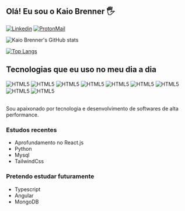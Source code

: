 
## Olá! Eu sou o Kaio Brenner 🖐️

[![Linkedin](https://img.shields.io/badge/LinkedIn-0077B5?style=for-the-badge&logo=linkedin&logoColor=white)](https://www.linkedin.com/in/kaiobrenner/) [![ProtonMail](https://img.shields.io/badge/ProtonMail-8B89CC?style=for-the-badge&logo=protonmail&logoColor=white)](mailto:kaiobrenner460@protonmail.com)


![Kaio Brenner's GitHub stats](https://github-readme-stats.vercel.app/api?username=kaiobrenner&show_icons=true&theme=dracula)

[![Top Langs](https://github-readme-stats.vercel.app/api/top-langs/?username=kaiobrenner&layout=compact)](https://github.com/kaiobrenner/github-readme-stats)


## Tecnologias que eu uso no meu dia a dia

<div style="display: inline_block">
    <img align="center" alt="HTML5" src="https://img.shields.io/badge/React-20232A?style=for-the-badge&logo=react&logoColor=61DAFB">
    <img align="center" alt="HTML5" src="https://img.shields.io/badge/JavaScript-323330?style=for-the-badge&logo=javascript&logoColor=F7DF1E">
    <img align="center" alt="HTML5" src="https://img.shields.io/badge/Bootstrap-563D7C?style=for-the-badge&logo=bootstrap&logoColor=white">
    <img align="center" alt="HTML5" src="https://img.shields.io/badge/Tailwind_CSS-38B2AC?style=for-the-badge&logo=tailwind-css&logoColor=white">
    <img align="center" alt="HTML5" src="https://img.shields.io/badge/HTML5-E34F26?style=for-the-badge&logo=html5&logoColor=white">
    <img align="center" alt="HTML5" src="https://img.shields.io/badge/CSS3-1572B6?style=for-the-badge&logo=css3&logoColor=white">
    <img align="center" alt="HTML5" src="https://img.shields.io/badge/MySQL-00000F?style=for-the-badge&logo=mysql&logoColor=white">
    <img align="center" alt="HTML5" src="https://img.shields.io/badge/Python-14354C?style=for-the-badge&logo=python&logoColor=white">
    <img align="center" alt="HTML5" src="https://img.shields.io/badge/Node.js-43853D?style=for-the-badge&logo=node.js&logoColor=white">
</div> <br/>

Sou apaixonado por tecnologia e desenvolvimento de softwares de alta performance.

### Estudos recentes

- Aprofundamento no React.js
- Python
- Mysql
- TailwindCss

### Pretendo estudar futuramente
- Typescript
- Angular
- MongoDB


